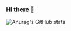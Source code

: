 ### Hi there 👋

![Anurag's GitHub stats](https://github-readme-stats.vercel.app/api?username=albinazs&hide=stars&count_private=true&show_icons=true&theme=radical)

<!--
**albinazs/albinazs** is a ✨ _special_ ✨ repository because its `README.md` (this file) appears on your GitHub profile.

Here are some ideas to get you started:

- 🔭 I’m currently working on ...
- 🌱 I’m currently learning ...
- 👯 I’m looking to collaborate on ...
- 🤔 I’m looking for help with ...
- 💬 Ask me about ...
- 📫 How to reach me: ...
- 😄 Pronouns: ...
- ⚡ Fun fact: ...
-->
